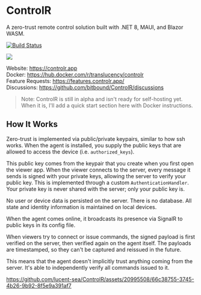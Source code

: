 # ControlR

A zero-trust remote control solution built with .NET 8, MAUI, and Blazor WASM.

[![Build Status](https://dev.azure.com/translucency/ControlR/_apis/build/status%2FControlR?branchName=dev)](https://dev.azure.com/translucency/ControlR/_build/latest?definitionId=35&branchName=dev)

[![](https://dcbadge.limes.pink/api/server/https://discord.gg/JWJmMPc72H)](https://discord.gg/https://discord.gg/JWJmMPc72H)


Website: https://controlr.app  
Docker: https://hub.docker.com/r/translucency/controlr  
Feature Requests: https://features.controlr.app/  
Discussions: https://github.com/bitbound/ControlR/discussions  


> Note: ControlR is still in alpha and isn't ready for self-hosting yet. When it is, I'll add a quick start section here with Docker instructions.

## How It Works

Zero-trust is implemented via public/private keypairs, similar to how ssh works. When the agent is installed, you supply the public keys that are allowed to access the device (i.e. `authorized_keys`).

This public key comes from the keypair that you create when you first open the viewer app. When the viewer connects to the server, every message it sends is signed with your private keys, allowing the server to verify your public key. This is implemented through a custom `AuthenticationHandler`. Your private key is never shared with the server; only your public key is.

No user or device data is persisted on the server. There is no database. All state and identity information is maintained on local devices.

When the agent comes online, it broadcasts its presence via SignalR to public keys in its config file.

When viewers try to connect or issue commands, the signed payload is first verified on the server, then verified again on the agent itself. The payloads are timestamped, so they can't be captured and reissued in the future.

This means that the agent doesn't implicitly trust anything coming from the server. It's able to independently verify all commands issued to it.

https://github.com/lucent-sea/ControlR/assets/20995508/66c38755-3745-4b26-9b92-8f5e9a391af7
